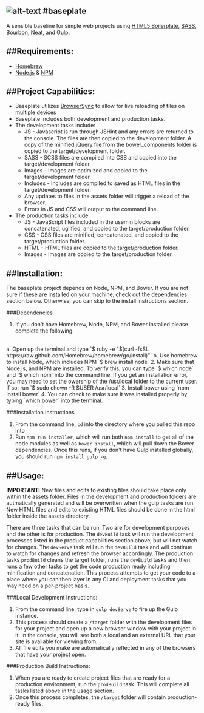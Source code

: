 ![alt-text](http://demersdesigns.com/OLD/thebaseplate-logo.png "Baseplate Logo")
#baseplate
---
A sensible baseline for simple web projects using [HTML5 Boilerplate](https://github.com/h5bp/html5-boilerplate), [SASS](http://sass-lang.com/), [Bourbon](http://bourbon.io/), [Neat](http://neat.bourbon.io/), and [Gulp](http://gulpjs.com/).

##Requirements:
---
* [Homebrew](http://brew.sh/)
* [Node.js](http://nodejs.org) & [NPM](https://www.npmjs.org/)

##Project Capabilities:
---
* Baseplate utilizes [BrowserSync](http://www.browsersync.io/) to allow for live reloading of files on multiple devices
* Baseplate includes both development and production tasks.
* The development tasks include:
    * JS - Javascript is run through JSHint and any errors are returned to the console. The files are then copied to the development folder. A copy of the minified jQuery file from the bower_components folder is copied to the target/development folder.
    * SASS - SCSS files are compiled into CSS and copied into the target/development folder
    * Images - Images are optimized and copied to the target/development folder.
    * Includes - Includes are compiled to saved as HTML files in the target/development folder.
    * Any updates to files in the assets folder will trigger a reload of the browser.
    * Errors in JS and CSS will output to the command line.
* The production tasks include:
    * JS - JavaScript files included in the usemin blocks are concatenated, uglified, and copied to the target/production folder.
    * CSS - CSS files are minified, concatenated, and copied to the target/production folder.
    * HTML - HTML files are copied to the target/production folder.
    * Images - Images are copied to the target/production folder.

##Installation:
---
The baseplate project depends on Node, NPM, and Bower. If you are not sure if these are installed on your machine, check out the dependencies section below. Otherwise, you can skip to the install instructions section.

###Dependencies
1. If you don't have Homebrew, Node, NPM, and Bower installed please complete the following:
<br>
a. Open up the terminal and type `$ ruby -e "$(curl -fsSL https://raw.github.com/Homebrew/homebrew/go/install)"`
b. Use homebrew to install Node, which includes NPM `$ brew install node`
2. Make sure that Node.js, and NPM are installed. To verify this, you can type `$ which node` and `$ which npm` into the command line. If you get an installation error, you may need to set the owership of the /usr/local folder to the current user. If so: run `$ sudo chown -R $USER /usr/local`
3. Install bower using `npm install bower`
4. You can check to make sure it was installed properly by typing `which bower` into the terminal.

###Installation Instructions
1. From the command line, `cd` into the directory where you pulled this repo into
2. Run `npm run installer`, which will run both `npm install` to get all of the node modules as well as `bower install`, which will pull down the Bower dependencies. Once this runs, if you don't have Gulp installed globally, you should run `npm install gulp -g`.

##Usage:
---
**IMPORTANT:** New files and edits to existing files should take place only within the assets folder. Files in the development and production folders are autmatically generated and will be overwritten when the gulp tasks are run. New HTML files and edits to existing HTML files should be done in the html folder inside the assets directory.

There are three tasks that can be run. Two are for development purposes and the other is for production. The `devBuild` task will run the development processes listed in the product capabilities section above, but will not watch for changes. The `devServe` task will run the `devBuild` task and will continue to watch for changes and refresh the browser accordingly. The production tasks `prodBuild` cleans the target folder, runs the `devBuild` tasks and then runs a few other tasks to get the code production ready including minification and concatenation. This process attempts to get your code to a place where you can then layer in any CI and deployment tasks that you may need on a per-project basis. 

###Local Development Instructions:
1. From the command line, type in `gulp devServe` to fire up the Gulp instance.
2. This process should create a `/target` folder with the development files for your project and open up a new browser window with your project in it. In the console, you will see both a local and an external URL that your site is available for viewing from.
3. All file edits you make are automatically reflected in any of the browsers that have your project open.

###Production Build Instructions:
1. When you are ready to create project files that are ready for a production environment, run the `prodBuild` task. This will complete all tasks listed above in the usage section.
2. Once this process completes, the `/target` folder will contain production-ready files.
